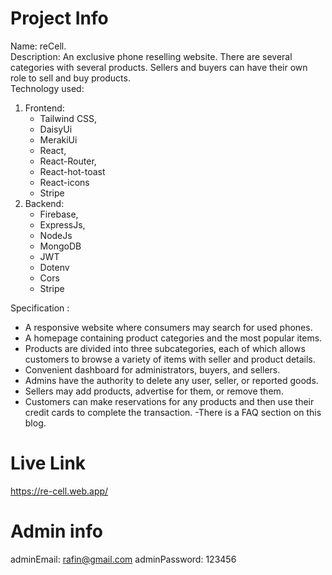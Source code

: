 # Project Info

Name: reCell.\
Description: An exclusive phone reselling website. There are several categories with several products. Sellers and buyers can have their own role to sell and buy products. \
Technology used:

1. Frontend:
   - Tailwind CSS,
   - DaisyUi
   - MerakiUi
   - React,
   - React-Router,
   - React-hot-toast
   - React-icons
   - Stripe
2. Backend:
   - Firebase,
   - ExpressJs,
   - NodeJs
   - MongoDB
   - JWT
   - Dotenv
   - Cors
   - Stripe

Specification :

- A responsive website where consumers may search for used phones.
- A homepage containing product categories and the most popular items.
- Products are divided into three subcategories, each of which allows customers to browse a variety of items with seller and product details.
- Convenient dashboard for administrators, buyers, and sellers.
- Admins have the authority to delete any user, seller, or reported goods.
- Sellers may add products, advertise for them, or remove them.
- Customers can make reservations for any products and then use their credit cards to complete the transaction.
  -There is a FAQ section on this blog.

# Live Link

https://re-cell.web.app/

# Admin info

adminEmail: rafin@gmail.com
adminPassword: 123456
